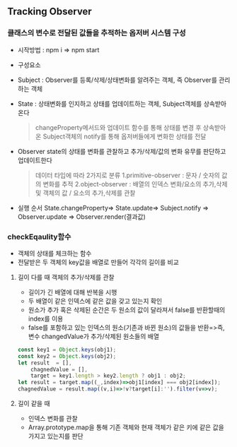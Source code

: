 ## Tracking Observer

### 클래스의 변수로 전달된 값들을 추적하는 옵저버 시스템 구성

- 시작방법 : npm i  => npm start
- 구성요소
- Subject : Observer를 등록/삭제/상태변화를 알려주는 객체, 즉 Observer를 관리하는 객체 
- State : 상태변화를 인지하고 상태를 업데이트하는 객체, Subject객체를       상속받아온다
   > changeProperty메서드와 업데이트 함수를 통해 상태를 변경 후 
상속받아온 Subject객체의 notify를 통해 옵저버들에게 변화한 상태를 전달

- Observer 
 state의 상태를 변화를 관찰하고 추가/삭제/값의 변화 유무를 판단하고 업데이트한다
    >  데이터 타입에 따라 2가지로 분류
 1.primitive-observer : 문자 / 숫자의 값의 변화를 추적
 2.object-observer : 배열의 인덱스 변화/요소의 추가,삭제 및 객체의 값 / 요소의 추가,삭제를 관찰

- 실행 순서
    State.changeProperty=> State.update=> Subject.notify
    => Observer.update =>  Observer.render(결과값)


### checkEqaulity함수
- 객체의 상태를 체크하는 함수
- 전달받은 두 객체의 key값을 배열로 만들어 각각의 길이를 비교
1. 길이 다를 때
객체의 추가/삭제를 관찰
    - 길이가 긴 배열에 대해 반복을 시행
    - 두 배열이 같은 인덱스에 같은 값을 갖고 있는지 확인
    - 원소가 추가 혹은 삭제된 순간은 두 원소의 값이 달라져서 false를 반환할때의 index를 이용
    - false를 포함하고 있는 인덱스의 원소(기존과 바뀐 원소)의 값들을 반환=>즉, 변수 changedValue가 추가/삭제된 원소들의 배열
    ```javascript
    const key1 = Object.keys(obj1);
    const key2 = Object.keys(obj2);
    let result  = [],
        chagnedValue = [],
        target = key1.length > key2.length ? obj1 : obj2;
    let result = target.map((_,index)=>obj1[index] === obj2[index]);
    chagnedValue = result.map((v,i)=>!v?target[i]:'').filter(v=>v);
   ```
   
   
2. 길이 같을 때
    - 인덱스 변화를 관찰
    - Array.prototype.map을 통해 기존 객체와 현재 객체가 같은 키에 같은 값을 가지고 있는지를 판단
